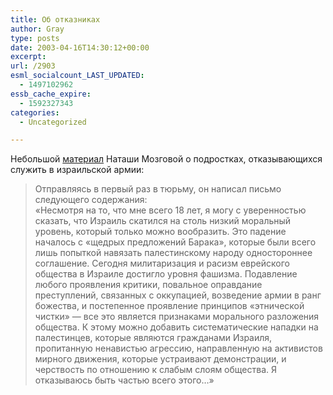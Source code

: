 ```yaml
---
title: Об отказниках
author: Gray
type: posts
date: 2003-04-16T14:30:12+00:00
excerpt:
url: /2903
esml_socialcount_LAST_UPDATED:
  - 1497102962
essb_cache_expire:
  - 1592327343
categories:
  - Uncategorized

---
```








Небольшой <a href="http://www.livejournal.com/users/mozgovaya/113549.html" target="_blank">материал</a> Наташи Мозговой о подростках, отказывающихся служить в израильской армии:

> Отправляясь в первый раз в тюрьму, он написал письмо следующего содержания:  
> &#171;Несмотря на то, что мне всего 18 лет, я могу с уверенностью сказать, что Израиль скатился на столь низкий моральный уровень, который только можно вообразить. Это падение началось с &#171;щедрых предложений Барака&#187;, которые были всего лишь попыткой навязать палестинскому народу одностороннее соглашение. Сегодня милитаризация и расизм еврейского общества в Израиле достигло уровня фашизма. Подавление любого проявления критики, повальное оправдание преступлений, связанных с оккупацией, возведение армии в ранг божества, и постепенное проявление принципов &#171;этнической чистки&#187; &#8212; все это является признаками морального разложения общества. К этому можно добавить систематические нападки на палестинцев, которые являются гражданами Израиля, пропитанную ненавистью агрессию, направленную на активистов мирного движения, которые устраивают демонстрации, и черствость по отношению к слабым слоям общества. Я отказываюсь быть частью всего этого&#8230;&#187;